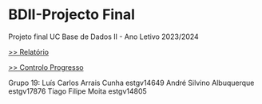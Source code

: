 # BDII-Projecto Final
Projeto final UC Base de Dados II - Ano Letivo 2023/2024

[>> Relatório](https://estgv-my.sharepoint.com/:w:/g/personal/estgv14805_alunos_estgv_ipv_pt/ERyW92UMGCtHrrNHHG-8n7oBqktYZ6vwIYlrERwdDAPi9A?e=xjdl1h)

[>> Controlo Progresso](https://estgv-my.sharepoint.com/:x:/g/personal/estgv14805_alunos_estgv_ipv_pt/Eb07U-8Jpm1ApRrMjh-wMboBo0FTPs8P9nONj3EsjQYavg?e=13QzkB)

Grupo 19:
Luís Carlos Arrais Cunha estgv14649
André Silvino Albuquerque estgv17876
Tiago Filipe Moita estgv14805
